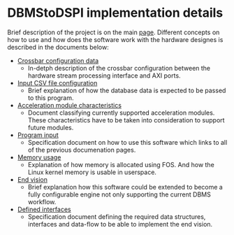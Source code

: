 # DBMStoDSPI implementation details

Brief description of the project is on the main [page](../README.md). Different concepts on how to use and how does the software work with the hardware designes is described in the documents below:

- [Crossbar configuration data](./crossbar_configuration.md)
  - In-detph description of the crossbar configuration between the hardware stream processing interface and AXI ports.
- [Input CSV file configuration](./input_data_configuration.md)
  - Brief explanation of how the database data is expected to be passed to this program.
- [Acceleration module characteristics](./acceleration_modules.md)
  - Document classifying currently supported acceleration modules. These characteristics have to be taken into consideration to support future modules.
- [Program input](./program_input.md)
  - Specification document on how to use this software which links to all of the previous documenation pages.
- [Memory usage](./memory_allocation.md)
  - Explanation of how memory is allocated using FOS. And how the Linux kernel memory is usable in userspace.
- [End vision](./vision.md)
  - Brief explanation how this software could be extended to become a fully configurable engine not only supporting the current DBMS workflow.
- [Defined interfaces](./vision_implementation_details.md)
  - Specification document defining the required data structures, interfaces and data-flow to be able to implement the end vision.